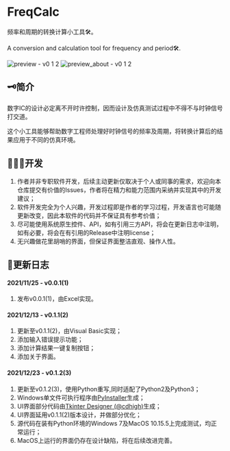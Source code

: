 # FreqCalc
频率和周期的转换计算小工具🛠。

A conversion and calculation tool for frequency and period🛠.

![preview - v0 1 2](https://user-images.githubusercontent.com/31813146/147212800-79cc855c-83af-43fd-a964-7d7e602a8087.PNG)
![preview_about - v0 1 2](https://user-images.githubusercontent.com/31813146/147212872-e6e29a03-15e3-4a5f-87bb-28c14c918530.PNG)


## 🗝简介
数字IC的设计必定离不开时许控制，因而设计及仿真测试过程中不得不与时钟信号打交道。

这个小工具能够帮助数字工程师处理好时钟信号的频率及周期，将转换计算后的结果应用于不同的仿真环境。

## 👨🏻‍💻开发
1. 作者并非专职软件开发，后续主动更新仅取决于个人或同事的需求，欢迎向本仓库提交有价值的Issues，作者将在精力和能力范围内采纳并实现其中的开发建议；
2. 软件开发完全为个人兴趣，开发过程即是作者的学习过程，开发语言也可能随更新改变，因此本软件的代码并不保证具有参考价值；
3. 尽可能使用系统原生控件、API，如有引用三方API，将会在更新日志中注明，如有必要，将会在有引用的Release中注明license；
4. 无兴趣做花里胡哨的界面，但保证界面整洁直观、操作人性。

## 📙更新日志
#### 2021/11/25 - v0.0.1(1)
1. 发布v0.0.1(1)，由Excel实现。

#### 2021/12/13 - v0.1.1(2)
1. 更新至v0.1.1(2)，由Visual Basic实现；
2. 添加输入错误提示功能；
3. 添加计算结果一键复制按钮；
4. 添加关于界面。

#### 2021/12/23 - v0.1.2(3)
1. 更新至v0.1.2(3)，使用Python重写,同时适配了Python2及Python3；
2. Windows单文件可执行程序由[PyInstaller](https://github.com/pyinstaller/pyinstaller)生成；
3. UI界面部分代码由[Tkinter Designer (@cdhigh)](https://github.com/cdhigh/tkinter-designer)生成；
4. UI界面延用v0.1.1(2)版本设计，并做部分优化；
5. 源代码在装有Python环境的Windows 7及MacOS 10.15.5上完成测试，均正常运行；
6. MacOS上运行的界面仍存在设计缺陷，将在后续改进完善。

